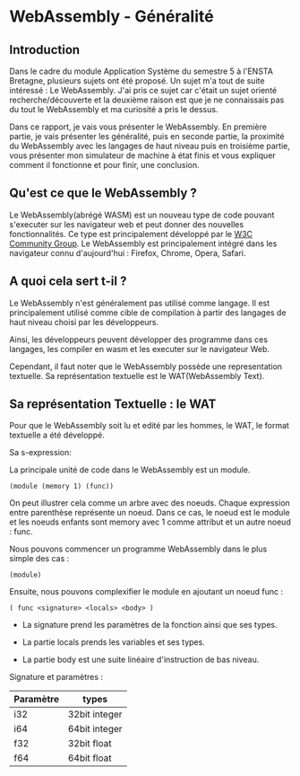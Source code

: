 # WebAssembly - Généralité

## Introduction
Dans le cadre du module Application Système du semestre 5 à l'ENSTA Bretagne, plusieurs sujets ont été proposé. Un sujet m'a tout de suite intéressé : Le WebAssembly. J'ai pris ce sujet car c'était un sujet orienté recherche/découverte et la deuxième raison est que je ne connaissais pas du tout le WebAssembly et ma curiosité a pris le dessus. 

Dans ce rapport, je vais vous présenter le WebAssembly. En première partie, je vais présenter les généralité, puis en seconde partie, la proximité du WebAssembly avec les langages de haut niveau puis en troisième partie, vous présenter mon simulateur de machine à état finis et vous expliquer comment il fonctionne et pour finir, une conclusion.

## Qu'est ce que le WebAssembly ?
Le WebAssembly(abrégé WASM) est un nouveau type de code pouvant s'executer sur les navigateur web et peut donner des nouvelles fonctionnalités.
Ce type est principalement développé par le [W3C Community Group](https://www.w3.org/community/webassembly/). Le WebAssembly est principalement intégré dans les navigateur connu d'aujourd'hui : Firefox, Chrome, Opera, Safari.


## A quoi cela sert t-il ?

Le WebAssembly n'est généralement pas utilisé comme langage. Il est principalement utilisé comme cible de compilation à partir des langages de haut niveau choisi par les développeurs. 

Ainsi, les développeurs peuvent développer des programme dans ces langages, les compiler en wasm et les executer sur le navigateur Web.

Cependant, il faut noter que le WebAssembly possède une representation textuelle. Sa représentation textuelle est le WAT(WebAssembly Text).

## Sa représentation Textuelle : le WAT

Pour que le WebAssembly soit lu et edité par les hommes, le WAT, le format textuelle a été développé. 

Sa s-expression: 

La principale unité de code dans le WebAssembly est un module.

```
(module (memory 1) (func))
```
On peut illustrer cela comme un arbre avec des noeuds. Chaque expression entre parenthèse représente un noeud. Dans ce cas, le noeud est le module et les noeuds enfants sont memory avec 1 comme attribut et un autre noeud : func.

Nous pouvons commencer un programme WebAssembly dans le plus simple des cas : 
```
(module)
```

Ensuite, nous pouvons complexifier le module en ajoutant un noeud func : 
```
( func <signature> <locals> <body> )
```
- La signature prend les paramètres de la fonction ainsi que ses types.

- La partie locals prends les variables et ses types.

- La partie body est une suite linéaire d'instruction de bas niveau.

Signature et paramètres : 

| Paramètre | types         |
|-----------|----------------
| i32       | 32bit integer |
| i64       | 64bit integer |
| f32       | 32bit float   |
| f64       | 64bit float   |